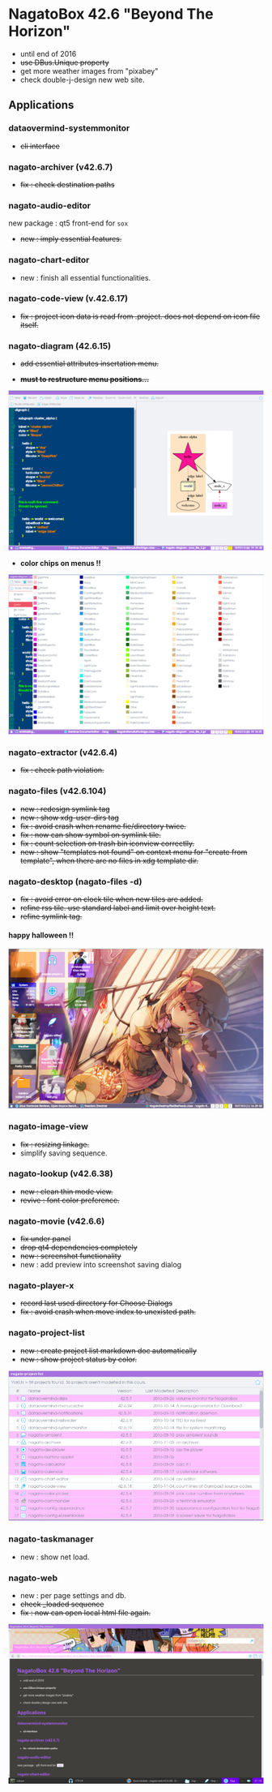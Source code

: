 # NagatoBox 42.6 "Beyond The Horizon"

+ until end of 2016
+ ~~use DBus.Unique property~~
+ get more weather images from "pixabey"
+ check double-j-design new web site.

## Applications

### dataovermind-systemmonitor

+ ~~cli interface~~

### nagato-archiver (v42.6.7)

+ ~~fix : check destination paths~~

### nagato-audio-editor

new package : qt5 front-end for `sox`

+ ~~new : imply essential features.~~

### nagato-chart-editor

+ new :  finish all essential functionalities.

### nagato-code-view (v.42.6.17)

+ ~~fix : project icon data is read from .project. does not depend on icon file itself.~~

### nagato-diagram (42.6.15)

+ ~~add essential attributes insertation menu.~~

+ ~~**must to restructure menu positions...**~~

![image: screenshot_2016年10月21日_19：15：10](../images/screenshot_2016年10月21日_19：15：10.png)

+ **color chips on menus !!**

![image: screenshot_2016年10月21日_19：16：10](../images/screenshot_2016年10月21日_19：16：10.png)

### nagato-extractor (v42.6.4)

+ ~~fix  : check path violation.~~

### nagato-files (v42.6.104)

+ ~~new : redesign symlink tag~~
+ ~~new : show xdg-user-dirs tag~~
+ ~~fix : avoid crash when rename fie/directory twice.~~
+ ~~fix : now can show symbol on symlink tile.~~
+ ~~fix : count selection on trash bin iconview correctlly.~~
+ ~~new : show "templates not found" on context menu for "create from template", when there are no files in xdg template dir.~~

### nagato-desktop (nagato-files -d)

+ ~~fix : avoid error on clock tile when new tiles are added.~~
+ ~~refine rss tile. use standard label and limit over height text.~~
+ ~~refine symlink tag.~~

#### happy halloween !!

![image: screenshot_2016年10月15日_14：29：10](../images/screenshot_2016年10月15日_14：29：10.png)

### nagato-image-view

+ ~~fix : resizing linkage.~~
+ simplify saving sequence.

### nagato-lookup (v42.6.38)

+ ~~new : clean thin mode view.~~
+ ~~revive : font color preference.~~

### nagato-movie (v42.6.6)

+ ~~fix under panel~~
+ ~~drop qt4 dependencies completely~~
+ ~~new : screenshot functionality~~
+ new : add preview into screenshot saving dialog

### nagato-player-x

+ ~~record last used directory for Choose Dialogs~~
+ ~~fix : avoid crash when move index to unexisted path.~~

### nagato-project-list

+ ~~new : create project list markdown doc automatically~~
+ ~~new : show project status by color.~~

![image: screenshot_2016年11月08日_10：07：11](../images/screenshot_2016年11月08日_10：07：11.png)

### nagato-taskmanager

+ new : show net load.

### nagato-web

+ new : per page settings and db. 
+ ~~check \_loaded sequence~~
+ ~~fix : now can open local html file again.~~

![image: screenshot_2016年11月03日_21：18：11](../images/screenshot_2016年11月03日_21：18：11.png)
